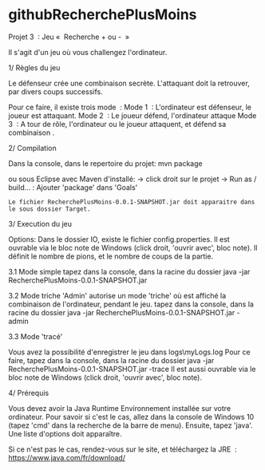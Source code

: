 # githubRecherchePlusMoins

Projet 3  : Jeu «  Recherche + ou -  »



Il s'agit d'un jeu où vous challengez l'ordinateur.

1/ Règles du jeu

Le défenseur crée une combinaison secrète.
L'attaquant doit la retrouver, par divers coups successifs.

Pour ce faire, il existe trois mode  :
Mode 1  : L'ordinateur est défenseur, le joueur est attaquant.
Mode 2  : Le joueur défend, l'ordinateur attaque
Mode 3  : A tour de rôle, l'ordinateur ou le joueur attaquent, et défend sa combinaison .

2/ Compilation

   Dans la console, dans le repertoire du projet:
   	mvn package

   ou sous Eclipse avec Maven d'installé:
   -> click droit sur le projet
   -> Run as / build... : Ajouter 'package' dans 'Goals'

	Le fichier RecherchePlusMoins-0.0.1-SNAPSHOT.jar doit apparaitre dans le sous dossier Target.

3/ Execution du jeu

   Options:
   Dans le dossier IO, existe le fichier config.properties.
   Il est ouvrable via le bloc note de Windows (click droit, 'ouvrir avec', bloc note).
   Il définit le nombre de pions, et le nombre de coups de la partie.


   3.1 Mode simple
   tapez dans la console, dans la racine du dossier
	java -jar RecherchePlusMoins-0.0.1-SNAPSHOT.jar


   3.2 Mode triche
   'Admin' autorise un mode 'triche' où est affiché la combinaison de l'ordinateur, pendant le jeu.
   tapez dans la console, dans la racine du dossier
	java -jar RecherchePlusMoins-0.0.1-SNAPSHOT.jar -admin



   3.3 Mode 'tracé'

   Vous avez la possibilité d'enregistrer le jeu dans logs\myLogs.log 
   Pour ce faire, tapez dans la console, dans la racine du dossier
   	java -jar RecherchePlusMoins-0.0.1-SNAPSHOT.jar -trace
   Il est aussi ouvrable via le bloc note de Windows (click droit, 'ouvrir avec', bloc note).

4/ Prérequis

   Vous devez avoir la Java Runtime Environnement installée sur votre ordinateur.
   Pour savoir si c'est le cas, allez dans la console de Windows 10 (tapez 'cmd' dans la recherche de la barre de menu). 
   Ensuite, tapez 'java'. Une liste d'options doit apparaître.

   Si ce n'est pas le cas, rendez-vous sur le site, et téléchargez la JRE  :
	https://www.java.com/fr/download/








